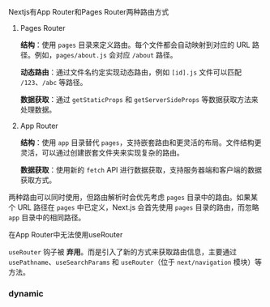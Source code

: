 

Nextjs有App Router和Pages Router两种路由方式

1. Pages Router

   **结构**：使用 `pages` 目录来定义路由。每个文件都会自动映射到对应的 URL 路径。例如，`pages/about.js` 会对应 `/about` 路径。

   **动态路由**：通过文件名约定实现动态路由，例如 `[id].js` 文件可以匹配 `/123`、`/abc` 等路径。

   **数据获取**：通过 `getStaticProps` 和 `getServerSideProps` 等数据获取方法来处理数据。

2. App Router

   **结构**：使用 `app` 目录替代 `pages`，支持嵌套路由和更灵活的布局。文件结构更灵活，可以通过创建嵌套文件夹来实现复杂的路由。

   **数据获取**：使用新的 `fetch` API 进行数据获取，支持服务器端和客户端的数据获取方式。

两种路由可以同时使用，但路由解析时会优先考虑 `pages` 目录中的路由。如果某个 URL 路径在 `pages` 中已定义，Next.js 会首先使用 `pages` 目录的路由，而忽略 `app` 目录中的相同路径。



在App Router中无法使用useRouter

`useRouter` 钩子被 **弃用**。而是引入了新的方式来获取路由信息，主要通过 `usePathname`、`useSearchParams` 和 `useRouter`（位于 `next/navigation` 模块）等方法。

### dynamic

